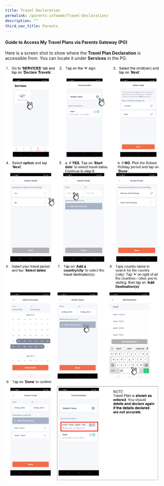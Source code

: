 ```yaml
---
title: Travel Declaration
permalink: /parents-infoweb/Travel-Declaration/
description: ""
third_nav_title: Parents
---
```

#### Guide to Access My Travel Plans via Parents Gateway (PG)

Here is a screen shot to show where the **Travel Plan Declaration** is accessible from. You can locate it under **Services** in the PG.

![](/images/1%20(1).png)
![](/images/2%20(1).png)
![](/images/3%20(1).png)
![](/images/4%20(1).png)